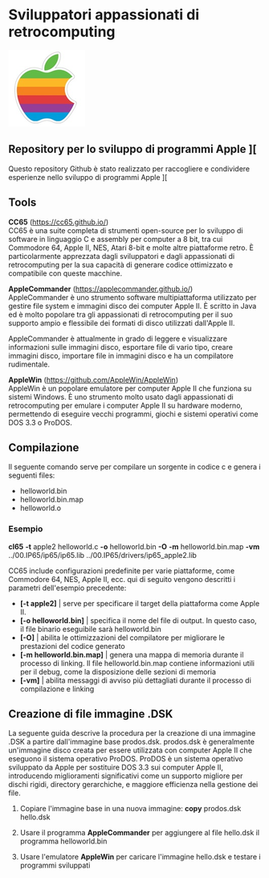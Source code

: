 
# Sviluppatori appassionati di retrocomputing 

![logo](/00.ASSETS/images/apple-ii_logo.jpg)

## Repository per lo sviluppo di programmi Apple ][
Questo repository Github è stato realizzato per raccogliere e condividere esperienze nello sviluppo di programmi Apple ][

## Tools

<b>CC65</b> (https://cc65.github.io/)<br>
CC65 è una suite completa di strumenti open-source per lo sviluppo di software in linguaggio C e assembly per computer a 8 bit, tra cui Commodore 64, Apple II, NES, Atari 8-bit e molte altre piattaforme retro. È particolarmente apprezzata dagli sviluppatori e dagli appassionati di retrocomputing per la sua capacità di generare codice ottimizzato e compatibile con queste macchine.

<b>AppleCommander</b> (https://applecommander.github.io/)<br>
AppleCommander è uno strumento software multipiattaforma utilizzato per gestire file system e immagini disco dei computer Apple II. È scritto in Java ed è molto popolare tra gli appassionati di retrocomputing per il suo supporto ampio e flessibile dei formati di disco utilizzati dall'Apple II. 

AppleCommander è attualmente in grado di leggere e visualizzare informazioni sulle immagini disco, esportare file di vario tipo, creare immagini disco, importare file in immagini disco e ha un compilatore rudimentale.

<b>AppleWin</b> (https://github.com/AppleWin/AppleWin)<br>
AppleWin è un popolare emulatore per computer Apple II che funziona su sistemi Windows. È uno strumento molto usato dagli appassionati di retrocomputing per emulare i computer Apple II su hardware moderno, permettendo di eseguire vecchi programmi, giochi e sistemi operativi come DOS 3.3 o ProDOS.

## Compilazione

Il seguente comando serve per compilare un sorgente in codice c e genera i seguenti files:

 - helloworld.bin
 - helloworld.bin.map
 - helloworld.o

### Esempio
<b>cl65</b> <b>-t</b> apple2 helloworld.c <b>-o</b> helloworld.bin <b>-O</b>  <b>-m</b> helloworld.bin.map <b>-vm</b> ../00.IP65/ip65/ip65.lib ../00.IP65/drivers/ip65_apple2.lib

CC65 include configurazioni predefinite per varie piattaforme, come Commodore 64, NES, Apple II, ecc. qui di seguito vengono descritti i parametri dell'esempio precedente:

- <b>[-t apple2]</b> | serve per specificare il target della piattaforma come Apple II.
- <b>[-o helloworld.bin]</b>  | specifica il nome del file di output. In questo caso, il file binario eseguibile sarà helloworld.bin
- <b>[-O]</b>  | abilita le ottimizzazioni del compilatore per migliorare le prestazioni del codice generato
- <b>[-m helloworld.bin.map]</b>  | genera una mappa di memoria durante il processo di linking. Il file helloworld.bin.map contiene informazioni utili per il debug, come la disposizione delle sezioni di memoria
- <b>[-vm]</b>  | abilita messaggi di avviso più dettagliati durante il processo di compilazione e linking


## Creazione di file immagine .DSK
La seguente guida descrive la procedura per la creazione di una immagine .DSK a partire dall'immagine base prodos.dsk. prodos.dsk è generalmente un'immagine disco creata per essere utilizzata con computer Apple II che eseguono il sistema operativo ProDOS. ProDOS è un sistema operativo sviluppato da Apple per sostituire DOS 3.3 sui computer Apple II, introducendo miglioramenti significativi come un supporto migliore per dischi rigidi, directory gerarchiche, e maggiore efficienza nella gestione dei file.

1) Copiare l'immagine base in una nuova immagine: <b>copy</b> prodos.dsk hello.dsk

2) Usare il programma <b>AppleCommander</b> per aggiungere al file hello.dsk il programma helloworld.bin

3) Usare l'emulatore <b>AppleWin</b> per caricare l'immagine hello.dsk e testare i programmi sviluppati
